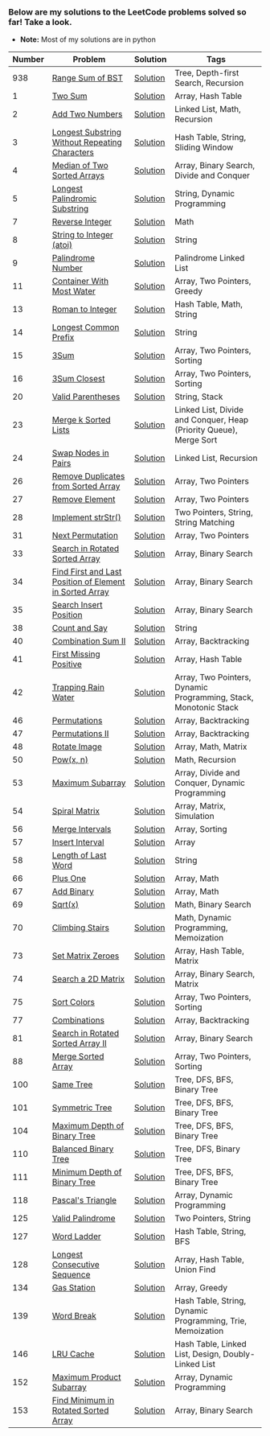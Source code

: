 ### Below are my solutions to the LeetCode problems solved so far! Take a look. 
* **Note:** Most of my solutions are in python


| **Number**      | **Problem**     |  **Solution**    | **Tags**        |
| ----------- | ----------- |  ----------- | ----------- |
| 938      | [Range Sum of BST](https://leetcode.com/problems/range-sum-of-bst/)      | [Solution](https://github.com/utkarshsharma614/LeetCode-Solutions/blob/main/Solutions/RangeSumBST.py)      | Tree, Depth-first Search, Recursion
| 1   | [Two Sum](https://leetcode.com/problems/two-sum/)        | [Solution](https://github.com/utkarshsharma614/LeetCode-Solutions/blob/main/Solutions/TwoSum.py)      | Array, Hash Table
| 2   | [Add Two Numbers](https://leetcode.com/problems/add-two-numbers/)        | [Solution](https://github.com/utkarshsharma614/LeetCode-Solutions/blob/main/Solutions/AddTwoNumbers.py)      | Linked List, Math, Recursion
| 3   | [Longest Substring Without Repeating Characters](https://leetcode.com/problems/longest-substring-without-repeating-characters/)        | [Solution](https://github.com/utkarshsharma614/LeetCode-Solutions/blob/main/Solutions/LongestSubstringWithoutRepeatingCharacters.py)      | Hash Table, String, Sliding Window
| 4   | [Median of Two Sorted Arrays](https://leetcode.com/problems/median-of-two-sorted-arrays/)        | [Solution](https://github.com/utkarshsharma614/LeetCode-Solutions/blob/main/Solutions/MedianofTwoSortedArrays.py)      | Array, Binary Search, Divide and Conquer
| 5   | [Longest Palindromic Substring](https://leetcode.com/problems/longest-palindromic-substring/)        | [Solution](https://github.com/utkarshsharma614/LeetCode-Solutions/blob/main/Solutions/LongestPalindromicSubstring.java)      | String, Dynamic Programming
| 7   | [Reverse Integer](https://leetcode.com/problems/reverse-integer/)        | [Solution](https://github.com/utkarshsharma614/LeetCode-Solutions/blob/main/Solutions/ReverseInteger.py)      | Math
| 8   | [String to Integer (atoi)](https://leetcode.com/problems/string-to-integer-atoi/)        | [Solution](https://github.com/utkarshsharma614/LeetCode-Solutions/blob/main/Solutions/StringtoIntegerAtoi.py)      | String
| 9   | [Palindrome Number](https://leetcode.com/problems/palindrome-number/)        | [Solution](https://github.com/utkarshsharma614/LeetCode-Solutions/blob/main/Solutions/PalindromeNumber.py)      | Palindrome Linked List
| 11   | [Container With Most Water](https://leetcode.com/problems/container-with-most-water/)        | [Solution](https://github.com/utkarshsharma614/LeetCode-Solutions/blob/main/Solutions/ContainerWithMostWater.py)      | Array, Two Pointers, Greedy
| 13   | [Roman to Integer](https://leetcode.com/problems/roman-to-integer/)        | [Solution](https://github.com/utkarshsharma614/LeetCode-Solutions/blob/main/Solutions/RomantoInteger.py)      | Hash Table, Math, String
| 14   | [Longest Common Prefix](https://leetcode.com/problems/longest-common-prefix/)        | [Solution](https://github.com/utkarshsharma614/LeetCode-Solutions/blob/main/Solutions/LongestCommonPrefix.py)      | String
| 15   | [3Sum](https://leetcode.com/problems/3sum/)        | [Solution](https://github.com/utkarshsharma614/LeetCode-Solutions/blob/main/Solutions/3Sum.py)      | Array, Two Pointers, Sorting
| 16   | [3Sum Closest](https://leetcode.com/problems/3sum-closest/)        | [Solution](https://github.com/utkarshsharma614/LeetCode-Solutions/blob/main/Solutions/3SumClosest.py)      | Array, Two Pointers, Sorting
| 20   | [Valid Parentheses](https://leetcode.com/problems/valid-parentheses/)        | [Solution](https://github.com/utkarshsharma614/LeetCode-Solutions/blob/main/Solutions/ValidParentheses.py)      | String, Stack
| 23   | [Merge k Sorted Lists](https://leetcode.com/problems/merge-k-sorted-lists/)        | [Solution](https://github.com/utkarshsharma614/LeetCode-Solutions/blob/main/Solutions/MergekSortedLists.java)      | Linked List, Divide and Conquer, Heap (Priority Queue), Merge Sort
| 24   | [Swap Nodes in Pairs](https://leetcode.com/problems/swap-nodes-in-pairs/)        | [Solution](https://github.com/utkarshsharma614/LeetCode-Solutions/blob/main/Solutions/SwapNodesinPairs.py)      | Linked List, Recursion
| 26   | [Remove Duplicates from Sorted Array](https://leetcode.com/problems/remove-duplicates-from-sorted-array/)        | [Solution](https://github.com/utkarshsharma614/LeetCode-Solutions/blob/main/Solutions/RemoveDuplicatesfromSortedArray.py)      | Array, Two Pointers
| 27   | [Remove Element](https://leetcode.com/problems/remove-element/)        | [Solution](https://github.com/utkarshsharma614/LeetCode-Solutions/blob/main/Solutions/RemoveElement.py)      | Array, Two Pointers
| 28   | [Implement strStr()](https://leetcode.com/problems/implement-strstr/)        | [Solution](https://github.com/utkarshsharma614/LeetCode-Solutions/blob/main/Solutions/ImplementstrStr.py)      | Two Pointers, String, String Matching
| 31   | [Next Permutation](https://leetcode.com/problems/next-permutation/)        | [Solution](https://github.com/utkarshsharma614/LeetCode-Solutions/blob/main/Solutions/NextPermutation.py)      | Array, Two Pointers
| 33   | [Search in Rotated Sorted Array](https://leetcode.com/problems/search-in-rotated-sorted-array/)        | [Solution](https://github.com/utkarshsharma614/LeetCode-Solutions/blob/main/Solutions/SearchinRotatedSortedArray.py)      | Array, Binary Search
| 34   | [Find First and Last Position of Element in Sorted Array](https://leetcode.com/problems/find-first-and-last-position-of-element-in-sorted-array/)        | [Solution](https://github.com/utkarshsharma614/LeetCode-Solutions/blob/main/Solutions/FindFirstandLastPositionofElementinSortedArray.py)      | Array, Binary Search
| 35   | [Search Insert Position](https://leetcode.com/problems/search-insert-position/)        | [Solution](https://github.com/utkarshsharma614/LeetCode-Solutions/blob/main/Solutions/SearchInsertPosition.py)      | Array, Binary Search
| 38   | [Count and Say](https://leetcode.com/problems/count-and-say/)        | [Solution](https://github.com/utkarshsharma614/LeetCode-Solutions/blob/main/Solutions/CountandSay.py)      | String
| 40   | [Combination Sum II](https://leetcode.com/problems/combination-sum-ii/)        | [Solution](https://github.com/utkarshsharma614/LeetCode-Solutions/blob/main/Solutions/CombinationSumII.py)      | Array, Backtracking
| 41   | [First Missing Positive](https://leetcode.com/problems/first-missing-positive/)        | [Solution](https://github.com/utkarshsharma614/LeetCode-Solutions/blob/main/Solutions/FirstMissingPositive.py)      | Array, Hash Table
| 42   | [Trapping Rain Water](https://leetcode.com/problems/trapping-rain-water/)        | [Solution](https://github.com/utkarshsharma614/LeetCode-Solutions/blob/main/Solutions/TrappingRainWater.py)      | Array, Two Pointers, Dynamic Programming, Stack, Monotonic Stack
| 46   | [Permutations](https://leetcode.com/problems/permutations/)        | [Solution](https://github.com/utkarshsharma614/LeetCode-Solutions/blob/main/Solutions/Permutations.py)      | Array, Backtracking
| 47   | [Permutations II](https://leetcode.com/problems/permutations-ii/)        | [Solution](https://github.com/utkarshsharma614/LeetCode-Solutions/blob/main/Solutions/PermutationsII.py)      | Array, Backtracking
| 48   | [Rotate Image](https://leetcode.com/problems/rotate-image/)        | [Solution](https://github.com/utkarshsharma614/LeetCode-Solutions/blob/main/Solutions/RotateImage.py)      | Array, Math, Matrix
| 50   | [Pow(x, n)](https://leetcode.com/problems/powx-n/)        | [Solution](https://github.com/utkarshsharma614/LeetCode-Solutions/blob/main/Solutions/Powxn.py)      | Math, Recursion
| 53   | [Maximum Subarray](https://leetcode.com/problems/maximum-subarray/)        | [Solution](https://github.com/utkarshsharma614/LeetCode-Solutions/blob/main/Solutions/MaximumSubarray.py)      | Array, Divide and Conquer, Dynamic Programming
| 54   | [Spiral Matrix](https://leetcode.com/problems/spiral-matrix/)        | [Solution](https://github.com/utkarshsharma614/LeetCode-Solutions/blob/main/Solutions/SpiralMatrix.py)      | Array, Matrix, Simulation
| 56   | [Merge Intervals](https://leetcode.com/problems/merge-intervals/)        | [Solution](https://github.com/utkarshsharma614/LeetCode-Solutions/blob/main/Solutions/MergeIntervals.py)      | Array, Sorting
| 57   | [Insert Interval](https://leetcode.com/problems/insert-interval/)        | [Solution](https://github.com/utkarshsharma614/LeetCode-Solutions/blob/main/Solutions/InsertInterval.py)      | Array
| 58   | [Length of Last Word](https://leetcode.com/problems/length-of-last-word/)        | [Solution](https://github.com/utkarshsharma614/LeetCode-Solutions/blob/main/Solutions/LengthofLastWord.py)      | String
| 66   | [Plus One](https://leetcode.com/problems/plus-one/)        | [Solution](https://github.com/utkarshsharma614/LeetCode-Solutions/blob/main/Solutions/PlusOne.py)      | Array, Math
| 67   | [Add Binary](https://leetcode.com/problems/add-binary/)        | [Solution](https://github.com/utkarshsharma614/LeetCode-Solutions/blob/main/Solutions/AddBinary.py)      | Array, Math
| 69   | [Sqrt(x)](https://leetcode.com/problems/sqrtx/)        | [Solution](https://github.com/utkarshsharma614/LeetCode-Solutions/blob/main/Solutions/Sqrtx.py)      | Math, Binary Search
| 70   | [Climbing Stairs](https://leetcode.com/problems/climbing-stairs/)        | [Solution](https://github.com/utkarshsharma614/LeetCode-Solutions/blob/main/Solutions/ClimbingStairs.py)      | Math, Dynamic Programming, Memoization
| 73   | [Set Matrix Zeroes](https://leetcode.com/problems/set-matrix-zeroes/)        | [Solution](https://github.com/utkarshsharma614/LeetCode-Solutions/blob/main/Solutions/SetMatrixZeroes.py)      | Array, Hash Table, Matrix
| 74   | [Search a 2D Matrix](https://leetcode.com/problems/search-a-2d-matrix/)        | [Solution](https://github.com/utkarshsharma614/LeetCode-Solutions/blob/main/Solutions/Searcha2DMatrix.py)      | Array, Binary Search, Matrix
| 75   | [Sort Colors](https://leetcode.com/problems/sort-colors/)        | [Solution](https://github.com/utkarshsharma614/LeetCode-Solutions/blob/main/Solutions/SortColors.py)      | Array, Two Pointers, Sorting
| 77   | [Combinations](https://leetcode.com/problems/combinations/)        | [Solution](https://github.com/utkarshsharma614/LeetCode-Solutions/blob/main/Solutions/Combinations.py)      | Array, Backtracking
| 81   | [Search in Rotated Sorted Array II](https://leetcode.com/problems/search-in-rotated-sorted-array-ii/)        | [Solution](https://github.com/utkarshsharma614/LeetCode-Solutions/blob/main/Solutions/SearchinRotatedSortedArrayII.py)      | Array, Binary Search
| 88   | [Merge Sorted Array](https://leetcode.com/problems/merge-sorted-array/)        | [Solution](https://github.com/utkarshsharma614/LeetCode-Solutions/blob/main/Solutions/MergeSortedArray.py)      | Array, Two Pointers, Sorting
| 100   | [Same Tree](https://leetcode.com/problems/same-tree/)        | [Solution](https://github.com/utkarshsharma614/LeetCode-Solutions/blob/main/Solutions/SameTree.py)      | Tree, DFS, BFS, Binary Tree
| 101   | [Symmetric Tree](https://leetcode.com/problems/symmetric-tree/)        | [Solution](https://github.com/utkarshsharma614/LeetCode-Solutions/blob/main/Solutions/SymmetricTree.py)      | Tree, DFS, BFS, Binary Tree
| 104   | [Maximum Depth of Binary Tree](https://leetcode.com/problems/maximum-depth-of-binary-tree/)        | [Solution](https://github.com/utkarshsharma614/LeetCode-Solutions/blob/main/Solutions/MaximumDepthofBinaryTree.py)      | Tree, DFS, BFS, Binary Tree
| 110   | [Balanced Binary Tree](https://leetcode.com/problems/balanced-binary-tree/)        | [Solution](https://github.com/utkarshsharma614/LeetCode-Solutions/blob/main/Solutions/BalancedBinaryTree.py)      | Tree, DFS, Binary Tree
| 111   | [Minimum Depth of Binary Tree](https://leetcode.com/problems/minimum-depth-of-binary-tree/)        | [Solution](https://github.com/utkarshsharma614/LeetCode-Solutions/blob/main/Solutions/MinimumDepthofBinaryTree.py)      | Tree, DFS, BFS, Binary Tree
| 118   | [Pascal's Triangle](https://leetcode.com/problems/pascals-triangle/)        | [Solution](https://github.com/utkarshsharma614/LeetCode-Solutions/blob/main/Solutions/PascalsTriangle.py)      | Array, Dynamic Programming
| 125   | [Valid Palindrome](https://leetcode.com/problems/valid-palindrome/)        | [Solution](https://github.com/utkarshsharma614/LeetCode-Solutions/blob/main/Solutions/ValidPalindrome.py)      | Two Pointers, String
| 127   | [Word Ladder](https://leetcode.com/problems/word-ladder/)        | [Solution](https://github.com/utkarshsharma614/LeetCode-Solutions/blob/main/Solutions/WordLadder.java)      | Hash Table, String, BFS
| 128   | [Longest Consecutive Sequence](https://leetcode.com/problems/longest-consecutive-sequence/)        | [Solution](https://github.com/utkarshsharma614/LeetCode-Solutions/blob/main/Solutions/LongestConsecutiveSequence.py)      | Array, Hash Table, Union Find
| 134   | [Gas Station](https://leetcode.com/problems/gas-station/)        | [Solution](https://github.com/utkarshsharma614/LeetCode-Solutions/blob/main/Solutions/GasStation.py)      | Array, Greedy
| 139   | [Word Break](https://leetcode.com/problems/word-break/)        | [Solution](https://github.com/utkarshsharma614/LeetCode-Solutions/blob/main/Solutions/WordBreak.py)      | Hash Table, String, Dynamic Programming, Trie, Memoization
| 146   | [LRU Cache](https://leetcode.com/problems/lru-cache/)        | [Solution](https://github.com/utkarshsharma614/LeetCode-Solutions/blob/main/Solutions/LRUCache.py)      | Hash Table, Linked List, Design, Doubly-Linked List
| 152   | [Maximum Product Subarray](https://leetcode.com/problems/maximum-product-subarray/)        | [Solution](https://github.com/utkarshsharma614/LeetCode-Solutions/blob/main/Solutions/MaximumProductSubarray.py)      | Array, Dynamic Programming
| 153   | [Find Minimum in Rotated Sorted Array](https://leetcode.com/problems/find-minimum-in-rotated-sorted-array/)        | [Solution](https://github.com/utkarshsharma614/LeetCode-Solutions/blob/main/Solutions/FindMinimuminRotatedSortedArray.py)      | Array, Binary Search